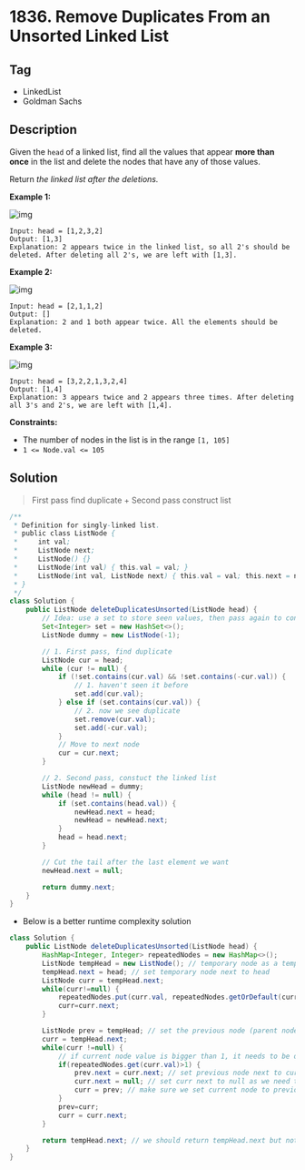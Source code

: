 # 1836. Remove Duplicates From an Unsorted Linked List

## Tag

- LinkedList
- Goldman Sachs

## Description 

Given the `head` of a linked list, find all the values that appear **more than once** in the list and delete the nodes that have any of those values.

Return *the linked list after the deletions.*

 

**Example 1:**

![img](https://assets.leetcode.com/uploads/2021/04/21/tmp-linked-list.jpg)

```
Input: head = [1,2,3,2]
Output: [1,3]
Explanation: 2 appears twice in the linked list, so all 2's should be deleted. After deleting all 2's, we are left with [1,3].
```

**Example 2:**

![img](https://assets.leetcode.com/uploads/2021/04/21/tmp-linked-list-1.jpg)

```
Input: head = [2,1,1,2]
Output: []
Explanation: 2 and 1 both appear twice. All the elements should be deleted.
```

**Example 3:**

![img](https://assets.leetcode.com/uploads/2021/04/21/tmp-linked-list-2.jpg)

```
Input: head = [3,2,2,1,3,2,4]
Output: [1,4]
Explanation: 3 appears twice and 2 appears three times. After deleting all 3's and 2's, we are left with [1,4].
```

 

**Constraints:**

- The number of nodes in the list is in the range `[1, 105]`
- `1 <= Node.val <= 105`



## Solution

> First pass find duplicate + Second pass construct list

```java
/**
 * Definition for singly-linked list.
 * public class ListNode {
 *     int val;
 *     ListNode next;
 *     ListNode() {}
 *     ListNode(int val) { this.val = val; }
 *     ListNode(int val, ListNode next) { this.val = val; this.next = next; }
 * }
 */
class Solution {
    public ListNode deleteDuplicatesUnsorted(ListNode head) {
        // Idea: use a set to store seen values, then pass again to construct the list
        Set<Integer> set = new HashSet<>();
        ListNode dummy = new ListNode(-1);

        // 1. First pass, find duplicate
        ListNode cur = head;
        while (cur != null) {
            if (!set.contains(cur.val) && !set.contains(-cur.val)) {
                // 1. haven't seen it before
                set.add(cur.val);
            } else if (set.contains(cur.val)) {
                // 2. now we see duplicate
                set.remove(cur.val);
                set.add(-cur.val);
            }
            // Move to next node
            cur = cur.next;
        }

        // 2. Second pass, constuct the linked list
        ListNode newHead = dummy;
        while (head != null) {
            if (set.contains(head.val)) {
                newHead.next = head;
                newHead = newHead.next;
            }
            head = head.next;
        }

        // Cut the tail after the last element we want
        newHead.next = null;

        return dummy.next;
    }
}
```



- Below is a better runtime complexity solution

```java
class Solution {
    public ListNode deleteDuplicatesUnsorted(ListNode head) {
        HashMap<Integer, Integer> repeatedNodes = new HashMap<>();
        ListNode tempHead = new ListNode(); // temporary node as a temp head in case the head is one of the nodes needs to be deleted or head is null
        tempHead.next = head; // set temporary node next to head
        ListNode curr = tempHead.next;
        while(curr!=null) {
            repeatedNodes.put(curr.val, repeatedNodes.getOrDefault(curr.val, 0)+1); // count the repeated node values
            curr=curr.next;
        }

        ListNode prev = tempHead; // set the previous node (parent node) to temporary head
        curr = tempHead.next;
        while(curr !=null) {
            // if current node value is bigger than 1, it needs to be deleted
            if(repeatedNodes.get(curr.val)>1) { 
                prev.next = curr.next; // set previous node next to curr.next instead of curr. As curr node needs to be deleted
                curr.next = null; // set curr next to null as we need to remove curr from the list, so need to set it's pointer to null
                curr = prev; // make sure we set current node to previous node as current node has been already removed from the list
            }
            prev=curr;
            curr = curr.next;
        }

        return tempHead.next; // we should return tempHead.next but not tempHead as tempHead is a dummy node we created
    }
}
```

